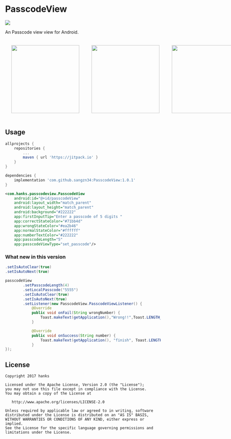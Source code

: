 # PasscodeView 
[![](https://jitpack.io/v/sangzn34/PasscodeView.svg)](https://jitpack.io/#sangzn34/PasscodeView)

An Passcode view view for Android.
 

<div style="display:flex" >
 <img src="https://github.com/hanks-zyh/PasscodeView/raw/master/screenshot/demo1.png" width="220px" style="margin: 20px;">
 <img src="https://github.com/hanks-zyh/PasscodeView/blob/master/screenshot/demo2.png" width="220px" style="margin: 20px;">
 <img src="https://github.com/hanks-zyh/PasscodeView/raw/master/screenshot/demo.gif" width="220px" style="margin: 20px;">
</div>

## Usage

```gradle
allprojects {
    repositories {
        ...
        maven { url 'https://jitpack.io' }
    }
}
```

```gradle
dependencies {
    implementation 'com.github.sangzn34:PasscodeView:1.0.1'
}
```

```xml
<com.hanks.passcodeview.PasscodeView
    android:id="@+id/passcodeView"
    android:layout_width="match_parent"
    android:layout_height="match_parent"
    android:background="#222222"
    app:firstInputTip="Enter a passcode of 5 digits "
    app:correctStateColor="#71bb4d"
    app:wrongStateColor="#ea2b46"
    app:normalStateColor="#ffffff"
    app:numberTextColor="#222222"
    app:passcodeLength="5"
    app:passcodeViewType="set_passcode"/>
```
### What new in  this version
```java
.setIsAutoClear(true)
.setIsAutoNext(true)
```

```java
passcodeView
        .setPasscodeLength(4)
        .setLocalPasscode("5555")
        .setIsAutoClear(true)
        .setIsAutoNext(true)
        .setListener(new PasscodeView.PasscodeViewListener() {
            @Override
            public void onFail(String wrongNumber) {
                Toast.makeText(getApplication(),"Wrong!!",Toast.LENGTH_SHORT).show();
            }

            @Override
            public void onSuccess(String number) {
                Toast.makeText(getApplication(), "finish", Toast.LENGTH_SHORT).show();
            }
});
```



## License

```
Copyright 2017 hanks

Licensed under the Apache License, Version 2.0 (the "License");
you may not use this file except in compliance with the License.
You may obtain a copy of the License at

   http://www.apache.org/licenses/LICENSE-2.0

Unless required by applicable law or agreed to in writing, software
distributed under the License is distributed on an "AS IS" BASIS,
WITHOUT WARRANTIES OR CONDITIONS OF ANY KIND, either express or implied.
See the License for the specific language governing permissions and
limitations under the License.
```
